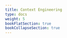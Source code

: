 ```yaml
---
title: Context Engineering
type: docs
weight: 5
bookFlatSection: true
bookCollapseSection: true
---
```


